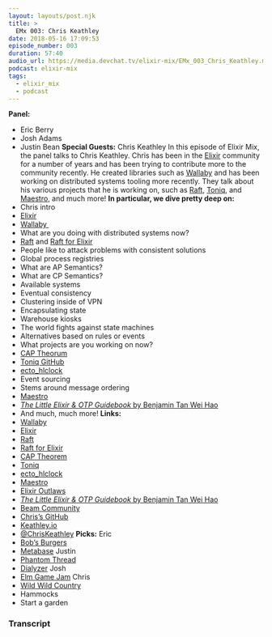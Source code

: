 ```yaml
---
layout: layouts/post.njk
title: >
  EMx 003: Chris Keathley
date: 2018-05-16 17:09:53
episode_number: 003
duration: 57:40
audio_url: https://media.devchat.tv/elixir-mix/EMx_003_Chris_Keathley.mp3
podcast: elixir-mix
tags:
  - elixir_mix
  - podcast
---
```


**Panel:&nbsp;**

- Eric Berry
- Josh Adams
- Justin Bean
  **Special Guests:** Chris Keathley In this episode of Elixir Mix, the panel talks to Chris Keathley. Chris has been in the [Elixir](https://elixir-lang.org/) community for a number of years and has been trying to contribute more to the community recently. He created libraries such as [Wallaby](https://github.com/keathley/wallaby) and has been working on distributed systems tooling more recently. They talk about his various projects that he is working on, such as [Raft](https://github.com/toniqsystems/raft), [Toniq](https://github.com/toniqsystems), and [Maestro](https://github.com/toniqsystems/maestro), and much more! **In particular, we dive pretty deep on:**
- Chris intro
- [Elixir](https://elixir-lang.org/)
- [Wallaby&nbsp;](https://github.com/keathley/wallaby)
- What are you doing with distributed systems now?
- [Raft](https://raft.github.io/) and [Raft for Elixir](https://github.com/toniqsystems/raft)
- People like to attack problems with consistent solutions
- Global process registries
- What are AP Semantics?
- What are CP Semantics?
- Available systems
- Eventual consistency
- Clustering inside of VPN
- Encapsulating state
- Warehouse kiosks
- The world fights against state machines
- Alternatives based on rules or events
- What projects are you working on now?
- [CAP Theorum](https://en.wikipedia.org/wiki/CAP_theorem)
- [Toniq GitHub](https://github.com/toniqsystems)
- [ecto_hlclock](https://github.com/toniqsystems/ecto_hlclock)
- Event sourcing
- Stems around message ordering
- [Maestro](https://github.com/toniqsystems/maestro)
- [_The Little Elixir & OTP Guidebook_ by Benjamin Tan Wei Hao](https://www.manning.com/books/the-little-elixir-and-otp-guidebook)
- And much, much more!
  **Links:**
- [Wallaby](https://github.com/keathley/wallaby)
- [Elixir](https://elixir-lang.org/)
- [Raft](https://raft.github.io/)
- [Raft for Elixir](https://github.com/toniqsystems/raft)
- [CAP Theorem](https://en.wikipedia.org/wiki/CAP_theorem)
- [Toniq](https://github.com/toniqsystems)
- [ecto_hlclock](https://github.com/toniqsystems/ecto_hlclock)
- [Maestro](https://github.com/toniqsystems/maestro)
- [Elixir Outlaws](https://elixiroutlaws.com/)
- [_The Little Elixir & OTP Guidebook_ by Benjamin Tan Wei Hao](https://www.manning.com/books/the-little-elixir-and-otp-guidebook)
- [Beam Community](https://summerofcode.withgoogle.com/organizations/6486585449644032/#4978058864361472)
- [Chris’s GitHub](https://github.com/keathley)
- [Keathley.io](https://keathley.io/)
- [@ChrisKeathley](https://twitter.com/ChrisKeathley?ref_src=twsrc%255Egoogle%257Ctwcamp%255Eserp%257Ctwgr%255Eauthor)
  **Picks:** Eric
- [Bob’s Burgers](https://www.fox.com/bobs-burgers/)
- [Metabase](https://www.metabase.com/)
  Justin
- [Phantom Thread](https://www.imdb.com/title/tt5776858/)
- [Dialyzer](https://erlang.org/doc/man/dialyzer.html)
  Josh
- [Elm Game Jam](https://itch.io/jam/elm-game-jam-mar-apr-2018)
  Chris
- [Wild Wild Country](https://en.wikipedia.org/wiki/Wild_Wild_Country)
- Hammocks
- Start a garden

### Transcript

